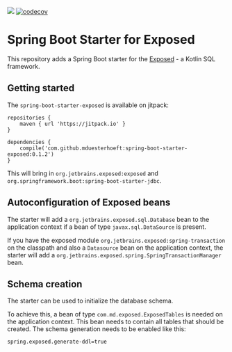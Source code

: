 [![](https://jitpack.io/v/mduesterhoeft/spring-boot-starter-exposed.svg)](https://jitpack.io/#mduesterhoeft/spring-boot-starter-exposed)
[![codecov](https://codecov.io/gh/mduesterhoeft/spring-boot-starter-exposed/branch/master/graph/badge.svg)](https://codecov.io/gh/mduesterhoeft/spring-boot-starter-exposed)

# Spring Boot Starter for Exposed

This repository adds a Spring Boot starter for the [Exposed](https://github.com/JetBrains/Exposed) - a Kotlin SQL framework.

## Getting started

The `spring-boot-starter-exposed` is available on jitpack:

```
repositories {
    maven { url 'https://jitpack.io' }
}

dependencies {
    compile('com.github.mduesterhoeft:spring-boot-starter-exposed:0.1.2')
}
```

This will bring in `org.jetbrains.exposed:exposed` and `org.springframework.boot:spring-boot-starter-jdbc`.

## Autoconfiguration of Exposed beans

The starter will add a `org.jetbrains.exposed.sql.Database` bean to the application context if a bean of type `javax.sql.DataSource` is present.

If you have the exposed module `org.jetbrains.exposed:spring-transaction` on the classpath and also a `Datasource` bean on the application context, the starter will add a `org.jetbrains.exposed.spring.SpringTransactionManager` bean.

## Schema creation

The starter can be used to initialize the database schema.

To achieve this, a bean of type `com.md.exposed.ExposedTables` is needed on the application context. This bean needs to contain all tables that should be created. The schema generation needs to be enabled like this:

```
spring.exposed.generate-ddl=true
```
